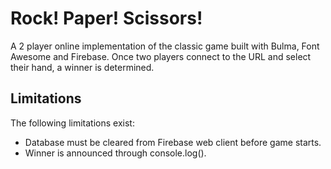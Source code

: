 # Rock! Paper! Scissors!
A 2 player online implementation of the classic game built with Bulma, Font Awesome and Firebase.  Once two players connect to the URL and select their hand, a winner is determined.

## Limitations
The following limitations exist:
- Database must be cleared from Firebase web client before game starts.
- Winner is announced through console.log().
